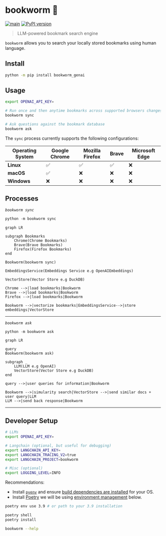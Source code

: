 # bookworm 📖

[![main](https://github.com/kiran94/bookworm/actions/workflows/main.yml/badge.svg)](https://github.com/kiran94/bookworm/actions/workflows/main.yml) [![PyPI version](https://badge.fury.io/py/bookworm_genai.svg)](https://badge.fury.io/py/bookworm_genai)

> LLM-powered bookmark search engine

`bookworm` allows you to search your locally stored bookmarks using human language.

## Install

```bash
python -m pip install bookworm_genai
```

## Usage

```bash
export OPENAI_API_KEY=

# Run once and then anytime bookmarks across supported browsers changes
bookworm sync

# Ask questions against the bookmark database
bookworm ask
```

The `sync` process currently supports the following configurations:

| Operating System   | Google Chrome   | Mozilla Firefox   | Brave   | Microsoft Edge   |
| ------------------ | --------------- | ----------------- | ------- | ---------------- |
| **Linux**          | ✅              | ✅                | ✅      | ❌               |
| **macOS**          | ✅              | ❌                | ❌      | ❌               |
| **Windows**        | ❌              | ❌                | ❌      | ❌               |

## Processes

*`bookworm sync`*

```python
python -m bookworm sync
```

```mermaid
graph LR

subgraph Bookmarks
    Chrome(Chrome Bookmarks)
    Brave(Brave Bookmarks)
    Firefox(Firefox Bookmarks)
end

Bookworm(bookworm sync)

EmbeddingsService(Embeddings Service e.g OpenAIEmbeddings)

VectorStore(Vector Store e.g DuckDB)

Chrome -->|load bookmarks|Bookworm
Brave -->|load bookmarks|Bookworm
Firefox -->|load bookmarks|Bookworm

Bookworm -->|vectorize bookmarks|EmbeddingsService-->|store embeddings|VectorStore
```

---

*`bookworm ask`*

```python
python -m bookworm ask
```

```mermaid
graph LR

query
Bookworm(bookworm ask)

subgraph _
    LLM(LLM e.g OpenAI)
    VectorStore(Vector Store e.g DuckDB)
end

query -->|user queries for information|Bookworm

Bookworm -->|simularity search|VectorStore -->|send similar docs + user query|LLM
LLM -->|send back response|Bookworm
```

---

## Developer Setup

```bash
# LLMs
export OPENAI_API_KEY=

# Langchain (optional, but useful for debugging)
export LANGCHAIN_API_KEY=
export LANGCHAIN_TRACING_V2=true
export LANGCHAIN_PROJECT=bookworm

# Misc (optional)
export LOGGING_LEVEL=INFO
```

Recommendations:

- Install [`pyenv`](https://github.com/pyenv/pyenv?tab=readme-ov-file#installation) and ensure [build dependencies are installed](https://github.com/pyenv/pyenv?tab=readme-ov-file#install-python-build-dependencies) for your OS.
- Install [Poetry](https://python-poetry.org/docs/) we will be using [environment management](https://python-poetry.org/docs/managing-environments/) below.


```bash
poetry env use 3.9 # or path to your 3.9 installation

poetry shell
poetry install

bookworm --help
```
